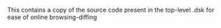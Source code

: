 This contains a copy of the source code present in the top-level .dsk for ease of online browsing-diffing